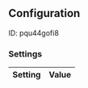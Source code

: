 # <nil>
## Configuration
ID:  pqu44gofi8



### Settings
| Setting | Value  |
| :------------------------ | ---------------------------------------- |
 



